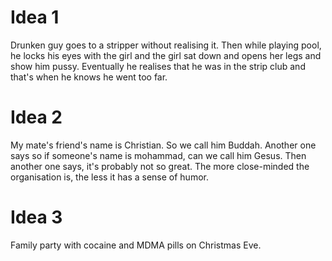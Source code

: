 # Idea 1

Drunken guy goes to a stripper without realising it. Then while playing pool, he locks his eyes with the girl and the girl sat down and opens her legs and show him pussy. Eventually he realises that he was in the strip club and that's when he knows he went too far.

# Idea 2

My mate's friend's name is Christian. So we call him Buddah. Another one says so if someone's name is mohammad, can we call him Gesus. Then another one says, it's probably not so great. The more close-minded the organisation is, the less it has a sense of humor.

# Idea 3

Family party with cocaine and MDMA pills on Christmas Eve.

